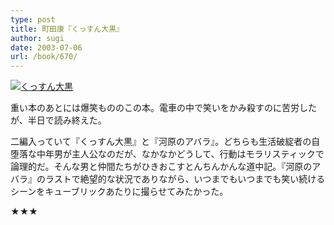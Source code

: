 ```yaml
---
type: post
title: 町田康『くっすん大黒』
author: sugi
date: 2003-07-06
url: /book/670/
---
```

<a href="http://www.amazon.co.jp/exec/obidos/ASIN/416765301X/chezsugi-22/ref=nosim/" onclick="_gaq.push(['_trackEvent', 'outbound-article', 'http://www.amazon.co.jp/exec/obidos/ASIN/416765301X/chezsugi-22/ref=nosim/', '']);" name="amazletlink" target="_blank"><img src="http://i0.wp.com/ec2.images-amazon.com/images/I/418AWNDQMFL.SL160.jpg?w=660" alt="くっすん大黒" class="alignleft" data-recalc-dims="1" /></a>

重い本のあとには爆笑もののこの本。電車の中で笑いをかみ殺すのに苦労したが、半日で読み終えた。

二編入っていて『くっすん大黒』と『河原のアバラ』。どちらも生活破綻者の自堕落な中年男が主人公なのだが、なかなかどうして、行動はモラリスティックで論理的だ。そんな男と仲間たちがひきおこすとんちんかんな道中記。『河原のアバラ』のラストで絶望的な状況でありながら、いつまでもいつまでも笑い続けるシーンをキューブリックあたりに撮らせてみたかった。

★★★

